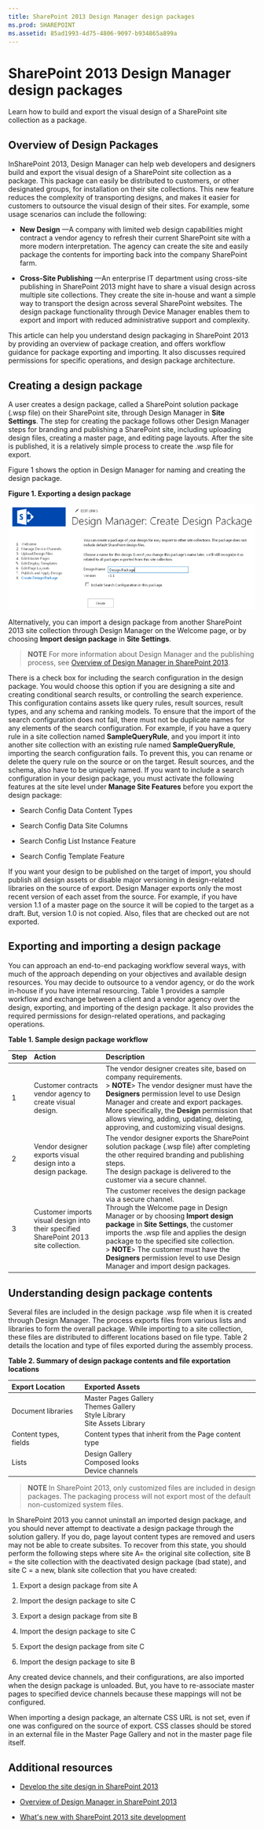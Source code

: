```yaml
---
title: SharePoint 2013 Design Manager design packages
ms.prod: SHAREPOINT
ms.assetid: 85ad1993-4d75-4806-9097-b934865a899a
---
```




# SharePoint 2013 Design Manager design packages
Learn how to build and export the visual design of a SharePoint site collection as a package.
## Overview of Design Packages
<a name="int"> </a>

InSharePoint 2013, Design Manager can help web developers and designers build and export the visual design of a SharePoint site collection as a package. This package can easily be distributed to customers, or other designated groups, for installation on their site collections. This new feature reduces the complexity of transporting designs, and makes it easier for customers to outsource the visual design of their sites. For example, some usage scenarios can include the following:
  
    
    

- **New Design** —A company with limited web design capabilities might contract a vendor agency to refresh their current SharePoint site with a more modern interpretation. The agency can create the site and easily package the contents for importing back into the company SharePoint farm.
    
  
- **Cross-Site Publishing** —An enterprise IT department using cross-site publishing in SharePoint 2013 might have to share a visual design across multiple site collections. They create the site in-house and want a simple way to transport the design across several SharePoint websites. The design package functionality through Device Manager enables them to export and import with reduced administrative support and complexity.
    
  
This article can help you understand design packaging in SharePoint 2013 by providing an overview of package creation, and offers workflow guidance for package exporting and importing. It also discusses required permissions for specific operations, and design package architecture.
  
    
    

## Creating a design package
<a name="package"> </a>

A user creates a design package, called a SharePoint solution package (.wsp file) on their SharePoint site, through Design Manager in **Site Settings**. The step for creating the package follows other Design Manager steps for branding and publishing a SharePoint site, including uploading design files, creating a master page, and editing page layouts. After the site is published, it is a relatively simple process to create the .wsp file for export.
  
    
    
Figure 1 shows the option in Design Manager for naming and creating the design package.
  
    
    

**Figure 1. Exporting a design package**

  
    
    

  
    
    
![Exporting a design package](images/sp15Con_DesignPackageExp_Figure1.png)
  
    
    
Alternatively, you can import a design package from another SharePoint 2013 site collection through Design Manager on the Welcome page, or by choosing **Import design package** in **Site Settings**.
  
    
    

    
> **NOTE**
> For more information about Design Manager and the publishing process, see  [Overview of Design Manager in SharePoint 2013](overview-of-design-manager-in-sharepoint-2013.md). 
  
    
    

There is a check box for including the search configuration in the design package. You would choose this option if you are designing a site and creating conditional search results, or controlling the search experience. This configuration contains assets like query rules, result sources, result types, and any schema and ranking models. To ensure that the import of the search configuration does not fail, there must not be duplicate names for any elements of the search configuration. For example, if you have a query rule in a site collection named **SampleQueryRule**, and you import it into another site collection with an existing rule named **SampleQueryRule**, importing the search configuration fails. To prevent this, you can rename or delete the query rule on the source or on the target. Result sources, and the schema, also have to be uniquely named. If you want to include a search configuration in your design package, you must activate the following features at the site level under **Manage Site Features** before you export the design package:
  
    
    

- Search Config Data Content Types
    
  
- Search Config Data Site Columns
    
  
- Search Config List Instance Feature
    
  
- Search Config Template Feature
    
  
If you want your design to be published on the target of import, you should publish all design assets or disable major versioning in design-related libraries on the source of export. Design Manager exports only the most recent version of each asset from the source. For example, if you have version 1.1 of a master page on the source it will be copied to the target as a draft. But, version 1.0 is not copied. Also, files that are checked out are not exported.
  
    
    

## Exporting and importing a design package
<a name="work"> </a>

You can approach an end-to-end packaging workflow several ways, with much of the approach depending on your objectives and available design resources. You may decide to outsource to a vendor agency, or do the work in-house if you have internal resourcing. Table 1 provides a sample workflow and exchange between a client and a vendor agency over the design, exporting, and importing of the design package. It also provides the required permissions for design-related operations, and packaging operations.
  
    
    

**Table 1. Sample design package workflow**


|**Step**|**Action**|**Description**|
|:-----|:-----|:-----|
|1  <br/> |Customer contracts vendor agency to create visual design.  <br/> | The vendor designer creates site, based on company requirements. <br/> > **NOTE**>  The vendor designer must have the **Designers** permission level to use Design Manager and create and export packages. More specifically, the **Design** permission that allows viewing, adding, updating, deleting, approving, and customizing visual designs.          |
|2  <br/> |Vendor designer exports visual design into a design package.  <br/> | The vendor designer exports the SharePoint solution package (.wsp file) after completing the other required branding and publishing steps. <br/>  The design package is delivered to the customer via a secure channel. <br/> |
|3  <br/> |Customer imports visual design into their specified SharePoint 2013 site collection.  <br/> | The customer receives the design package via a secure channel. <br/>  Through the Welcome page in Design Manager or by choosing **Import design package** in **Site Settings**, the customer imports the .wsp file and applies the design package to the specified site collection.  <br/> > **NOTE**>  The customer must have the **Designers** permission level to use Design Manager and import design packages.          |
   

## Understanding design package contents
<a name="packcont"> </a>

Several files are included in the design package .wsp file when it is created through Design Manager. The process exports files from various lists and libraries to form the overall package. While importing to a site collection, these files are distributed to different locations based on file type. Table 2 details the location and type of files exported during the assembly process.
  
    
    

**Table 2. Summary of design package contents and file exportation locations**


|**Export Location**|**Exported Assets**|
|:-----|:-----|
|Document libraries  <br/> | Master Pages Gallery <br/>  Themes Gallery <br/>  Style Library <br/>  Site Assets Library <br/> |
|Content types, fields  <br/> | Content types that inherit from the Page content type <br/> |
|Lists  <br/> | Design Gallery <br/>  Composed looks <br/>  Device channels <br/> |
   

> **NOTE**
> In SharePoint 2013, only customized files are included in design packages. The packaging process will not export most of the default non-customized system files. 
  
    
    

In SharePoint 2013 you cannot uninstall an imported design package, and you should never attempt to deactivate a design package through the solution gallery. If you do, page layout content types are removed and users may not be able to create subsites. To recover from this state, you should perform the following steps where site A= the original site collection, site B = the site collection with the deactivated design package (bad state), and site C = a new, blank site collection that you have created:
  
    
    

1. Export a design package from site A
    
  
2. Import the design package to site C
    
  
3. Export a design package from site B
    
  
4. Import the design package to site C
    
  
5. Export the design package from site C
    
  
6. Import the design package to site B
    
  
Any created device channels, and their configurations, are also imported when the design package is unloaded. But, you have to re-associate master pages to specified device channels because these mappings will not be configured.
  
    
    
When importing a design package, an alternate CSS URL is not set, even if one was configured on the source of export. CSS classes should be stored in an external file in the Master Page Gallery and not in the master page file itself.
  
    
    

## Additional resources
<a name="addresources"> </a>


-  [Develop the site design in SharePoint 2013](develop-the-site-design-in-sharepoint-2013.md)
    
  
-  [Overview of Design Manager in SharePoint 2013](overview-of-design-manager-in-sharepoint-2013.md)
    
  
-  [What's new with SharePoint 2013 site development](what-s-new-with-sharepoint-2013-site-development.md)
    
  
